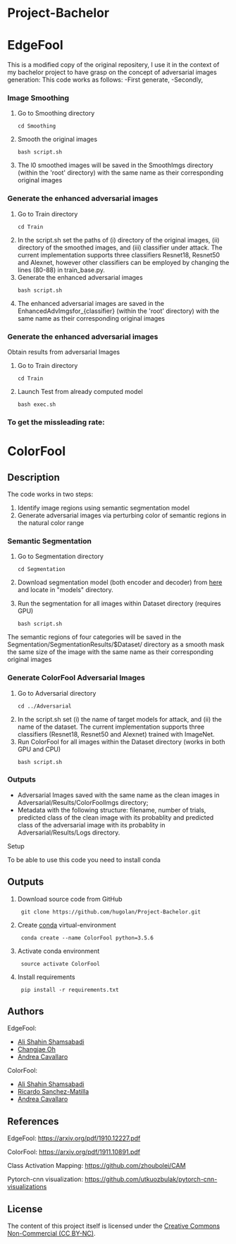 # Project-Bachelor

# EdgeFool
This is a modified copy of the original repositery, I use it in the context of my bachelor project to have grasp on the concept of adversarial images generation:
This code works as follows:
   -First generate,
   -Secondly, 
   
### Image Smoothing 

1. Go to Smoothing directory
   ```
   cd Smoothing
   ```
2. Smooth the original images
   ```
   bash script.sh
   ```
3. The l0 smoothed images will be saved in the SmoothImgs directory (within the 'root' directory) with the same name as their corresponding original images

### Generate the enhanced adversarial images

1. Go to Train directory
   ```
   cd Train
   ```
2. In the script.sh set the paths of
(i) directory of the original images,
(ii) directory of the smoothed images, and
(iii) classifier under attack. The current implementation supports three classifiers Resnet18, Resnet50 and Alexnet, however other classifiers can be employed by changing the lines (80-88) in train_base.py.
3. Generate the enhanced adversarial images 
   ```
   bash script.sh
   ```
4. The enhanced adversarial images are saved in the EnhancedAdvImgsfor_{classifier} (within the 'root' directory) with the same name as their corresponding original images


### Generate the enhanced adversarial images
Obtain results from adversarial Images

1. Go to Train directory
   ```
   cd Train
   ```
2. Launch Test from already computed model
   ```
   bash exec.sh
   ```
### To get the missleading rate:

# ColorFool

## Description
The code works in two steps: 
1. Identify image regions using semantic segmentation model
2. Generate adversarial images via perturbing color of semantic regions in the natural color range    

### Semantic Segmentation 

1. Go to Segmentation directory
   ```
   cd Segmentation
   ```
2. Download segmentation model (both encoder and decoder) from [here](https://drive.google.com/drive/folders/1FjZTweIsWWgxhXkzKHyIzEgBO5VTCe68) and locate in "models" directory.
   

3. Run the segmentation for all images within Dataset directory (requires GPU)
   ```
   bash script.sh
   ```

The semantic regions of four categories will be saved in the Segmentation/SegmentationResults/$Dataset/ directory as a smooth mask the same size of the image with the same name as their corresponding original images

### Generate ColorFool Adversarial Images

1. Go to Adversarial directory
   ```
   cd ../Adversarial
   ```
2. In the script.sh set 
(i) the name of target models for attack, and (ii) the name of the dataset.
The current implementation supports three classifiers (Resnet18, Resnet50 and Alexnet) trained with ImageNet.
3. Run ColorFool for all images within the Dataset directory (works in both GPU and CPU)
   ```
   bash script.sh
   ```

### Outputs
* Adversarial Images saved with the same name as the clean images in Adversarial/Results/ColorFoolImgs directory;
* Metadata with the following structure: filename, number of trials, predicted class of the clean image with its probablity and predicted class of the adversarial image with its probablity in Adversarial/Results/Logs directory.

Setup

To be able to use this code you need to install conda

## Outputs

1. Download source code from GitHub
   ```
    git clone https://github.com/hugolan/Project-Bachelor.git 
   ```
2. Create [conda](https://docs.conda.io/en/latest/miniconda.html) virtual-environment
   ```
    conda create --name ColorFool python=3.5.6
   ```
3. Activate conda environment
   ```
    source activate ColorFool
   ```
4. Install requirements
   ```
    pip install -r requirements.txt
   ```

## Authors
EdgeFool:

* [Ali Shahin Shamsabadi](mailto:a.shahinshamsabadi@qmul.ac.uk)
* [Changjae Oh](mailto:c.oh@qmul.ac.uk)
* [Andrea Cavallaro](mailto:a.cavallaro@qmul.ac.uk)

ColorFool:

* [Ali Shahin Shamsabadi](mailto:a.shahinshamsabadi@qmul.ac.uk)
* [Ricardo Sanchez-Matilla](mailto:ricardo.sanchezmatilla@qmul.ac.uk)
* [Andrea Cavallaro](mailto:a.cavallaro@qmul.ac.uk)










## References

EdgeFool: https://arxiv.org/pdf/1910.12227.pdf

ColorFool: https://arxiv.org/pdf/1911.10891.pdf

Class Activation Mapping: https://github.com/zhoubolei/CAM

Pytorch-cnn visualization: https://github.com/utkuozbulak/pytorch-cnn-visualizations

## License
The content of this project itself is licensed under the [Creative Commons Non-Commercial (CC BY-NC)](https://creativecommons.org/licenses/by-nc/2.0/uk/legalcode).
